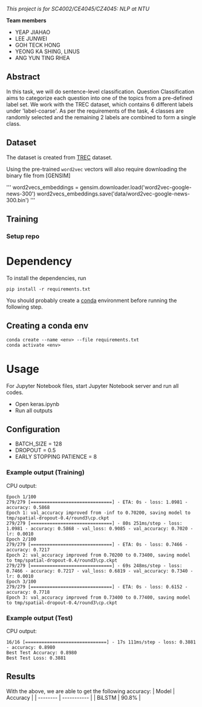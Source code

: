 *This project is for SC4002/CE4045/CZ4045: NLP at NTU*

**Team members**
+ YEAP JIAHAO
+ LEE JUNWEI
+ GOH TECK HONG
+ YEONG KA SHING, LINUS
+ ANG YUN TING RHEA

## Abstract
In this task, we will do sentence-level classification. Question Classification aims to categorize each question into one of the topics from a pre-defined label set. We work with the TREC dataset, which contains 6 different labels under 'label-coarse'. As per the requirements of the task, 4 classes are randomly selected and the remaining 2 labels are combined to form a single class.

## Dataset
The dataset is created from [TREC](https://www.kaggle.com/datasets/thedevastator/the-trec-question-classification-dataset-a-longi?resource=download) dataset.

Using the pre-trained `word2vec` vectors will also require downloading the binary file from
[GENSIM]

'''
word2vecs_embeddings = gensim.downloader.load('word2vec-google-news-300')
word2vecs_embeddings.save('data/word2vec-google-news-300.bin')
'''

## Training
### Setup repo
# Dependency 
To install the dependencies, run 
```
pip install -r requirements.txt
```

You should probably create a [conda](https://docs.conda.io/projects/conda/en/latest/index.html) environment before running the following step.

## Creating a conda env
```
conda create --name <env> --file requirements.txt
conda activate <env>
```

# Usage 
For Jupyter Notebook files, start Jupyter Notebook server and run all codes.

+ Open keras.ipynb
+ Run all outputs

## Configuration
+ BATCH_SIZE = 128
+ DROPOUT = 0.5
+ EARLY STOPPING PATIENCE = 8

### Example output (Training)
CPU output:
```
Epoch 1/100
279/279 [==============================] - ETA: 0s - loss: 1.0981 - accuracy: 0.5868
Epoch 1: val_accuracy improved from -inf to 0.70200, saving model to tmp/spatial-dropout-0.4/round3\cp.ckpt
279/279 [==============================] - 80s 251ms/step - loss: 1.0981 - accuracy: 0.5868 - val_loss: 0.9085 - val_accuracy: 0.7020 - lr: 0.0010
Epoch 2/100
279/279 [==============================] - ETA: 0s - loss: 0.7466 - accuracy: 0.7217
Epoch 2: val_accuracy improved from 0.70200 to 0.73400, saving model to tmp/spatial-dropout-0.4/round3\cp.ckpt
279/279 [==============================] - 69s 248ms/step - loss: 0.7466 - accuracy: 0.7217 - val_loss: 0.6819 - val_accuracy: 0.7340 - lr: 0.0010
Epoch 3/100
279/279 [==============================] - ETA: 0s - loss: 0.6152 - accuracy: 0.7718
Epoch 3: val_accuracy improved from 0.73400 to 0.77400, saving model to tmp/spatial-dropout-0.4/round3\cp.ckpt
```

### Example output (Test)
CPU output:
```
16/16 [==============================] - 17s 111ms/step - loss: 0.3881 - accuracy: 0.8980
Best Test Accuracy: 0.8980
Best Test Loss: 0.3881
```

## Results
With the above, we are able to get the following accuracy:
| Model | Accuracy |
| -------- | ----------- |
| BiLSTM | 90.8% |
